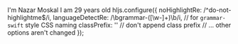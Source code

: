 #
I'm Nazar Moskal I am 29 years old
hljs.configure({
  noHighlightRe: /^do-not-highlightme$/i,
  languageDetectRe: /\bgrammar-([\w-]+)\b/i, // for `grammar-swift` style CSS naming
  classPrefix: ''     // don't append class prefix
                      // … other options aren't changed
});
